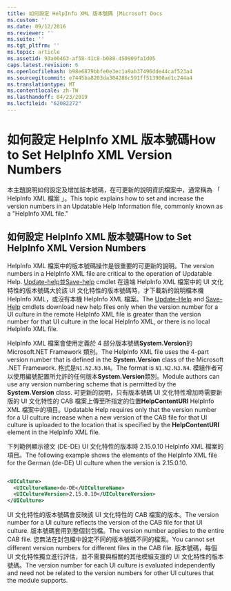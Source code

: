 ```yaml
---
title: 如何設定 HelpInfo XML 版本號碼 |Microsoft Docs
ms.custom: ''
ms.date: 09/12/2016
ms.reviewer: ''
ms.suite: ''
ms.tgt_pltfrm: ''
ms.topic: article
ms.assetid: 93a00463-af58-41c8-b088-450909fa1d05
caps.latest.revision: 6
ms.openlocfilehash: b98e6879bbfe0e3ec1a9ab37496dde44caf523a4
ms.sourcegitcommit: e7445ba8203da304286c591ff513900ad1c244a4
ms.translationtype: MT
ms.contentlocale: zh-TW
ms.lasthandoff: 04/23/2019
ms.locfileid: "62082272"
---
```

# <a name="how-to-set-helpinfo-xml-version-numbers"></a><span data-ttu-id="ebe0f-102">如何設定 HelpInfo XML 版本號碼</span><span class="sxs-lookup"><span data-stu-id="ebe0f-102">How to Set HelpInfo XML Version Numbers</span></span>

<span data-ttu-id="ebe0f-103">本主題說明如何設定及增加版本號碼，在可更新的說明資訊檔案中，通常稱為 「 HelpInfo XML 檔案 」。</span><span class="sxs-lookup"><span data-stu-id="ebe0f-103">This topic explains how to set and increase the version numbers in an Updatable Help Information file, commonly known as a "HelpInfo XML file."</span></span>

## <a name="how-to-set-helpinfo-xml-version-numbers"></a><span data-ttu-id="ebe0f-104">如何設定 HelpInfo XML 版本號碼</span><span class="sxs-lookup"><span data-stu-id="ebe0f-104">How to Set HelpInfo XML Version Numbers</span></span>

<span data-ttu-id="ebe0f-105">HelpInfo XML 檔案中的版本號碼操作是很重要的可更新的說明。</span><span class="sxs-lookup"><span data-stu-id="ebe0f-105">The version numbers in a HelpInfo XML file are critical to the operation of Updatable Help.</span></span>
<span data-ttu-id="ebe0f-106">[Update-help](/powershell/module/Microsoft.PowerShell.Core/Update-Help)並[Save-help](/powershell/module/Microsoft.PowerShell.Core/Save-Help) cmdlet 在遠端 HelpInfo XML 檔案中的 UI 文化特性的版本號碼大於該 UI 文化特性的版本號碼時，才下載新的說明檔本機 HelpInfo XML，或沒有本機 HelpInfo XML 檔案。</span><span class="sxs-lookup"><span data-stu-id="ebe0f-106">The [Update-Help](/powershell/module/Microsoft.PowerShell.Core/Update-Help) and [Save-Help](/powershell/module/Microsoft.PowerShell.Core/Save-Help) cmdlets download new help files only when the version number for a UI culture in the remote HelpInfo XML file is greater than the version number for that UI culture in the local HelpInfo XML, or there is no local HelpInfo XML file.</span></span>

<span data-ttu-id="ebe0f-107">HelpInfo XML 檔案會使用定義於 4 部分版本號碼**System.Version**的 Microsoft.NET Framework 類別。</span><span class="sxs-lookup"><span data-stu-id="ebe0f-107">The HelpInfo XML file uses the 4-part version number that is defined in the **System.Version** class of the Microsoft .NET Framework.</span></span> <span data-ttu-id="ebe0f-108">格式是`N1.N2.N3.N4`。</span><span class="sxs-lookup"><span data-stu-id="ebe0f-108">The format is `N1.N2.N3.N4`.</span></span> <span data-ttu-id="ebe0f-109">模組作者可以使用編號配置所允許的任何版本**System.Version**類別。</span><span class="sxs-lookup"><span data-stu-id="ebe0f-109">Module authors can use any version numbering scheme that is permitted by the **System.Version** class.</span></span> <span data-ttu-id="ebe0f-110">可更新的說明，只有版本號碼 UI 文化特性增加時需要新版的 UI 文化特性的 CAB 檔案上傳至所指定的位置**HelpContentURI** HelpInfo XML 檔案中的項目。</span><span class="sxs-lookup"><span data-stu-id="ebe0f-110">Updatable Help requires only that the version number for a UI culture increase when a new version of the CAB file for that UI culture is uploaded to the location that is specified by the **HelpContentURI** element in the HelpInfo XML file.</span></span>

<span data-ttu-id="ebe0f-111">下列範例顯示德文 (DE-DE) UI 文化特性的版本時 2.15.0.10 HelpInfo XML 檔案的項目。</span><span class="sxs-lookup"><span data-stu-id="ebe0f-111">The following example shows the elements of the HelpInfo XML file for the German (de-DE) UI culture when the version is 2.15.0.10.</span></span>

```xml

<UICulture>
  <UICultureName>de-DE</UICultureName>
  <UICultureVersion>2.15.0.10</UICultureVersion>
</UICulture>
```

<span data-ttu-id="ebe0f-112">UI 文化特性的版本號碼會反映該 UI 文化特性的 CAB 檔案的版本。</span><span class="sxs-lookup"><span data-stu-id="ebe0f-112">The version number for a UI culture reflects the version of the CAB file for that UI culture.</span></span> <span data-ttu-id="ebe0f-113">版本號碼套用到整個封包檔。</span><span class="sxs-lookup"><span data-stu-id="ebe0f-113">The version number applies to the entire CAB file.</span></span> <span data-ttu-id="ebe0f-114">您無法在封包檔中設定不同的版本號碼不同的檔案。</span><span class="sxs-lookup"><span data-stu-id="ebe0f-114">You cannot set different version numbers for different files in the CAB file.</span></span> <span data-ttu-id="ebe0f-115">版本號碼，每個 UI 文化特性獨立進行評估，並不需要與相關的其他模組支援的 UI 文化特性的版本號碼。</span><span class="sxs-lookup"><span data-stu-id="ebe0f-115">The version number for each UI culture is evaluated independently and need not be related to the version numbers for other UI cultures that the module supports.</span></span>